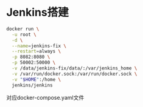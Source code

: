
# Jenkins搭建


```bash
docker run \
  -u root \
  -d \
  --name=jenkins-fix \
  --restart=always \
  -p 8082:8080 \
  -p 50002:50000 \
  -v /data/jenkins-fix/data/:/var/jenkins_home \
  -v /var/run/docker.sock:/var/run/docker.sock \
  -v "$HOME":/home \
  jenkins/jenkins
```

对应docker-compose.yaml文件
